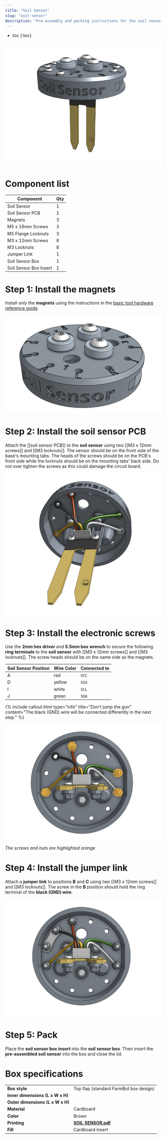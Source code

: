 ```yaml
---
title: "Soil Sensor"
slug: "soil-sensor"
description: "Pre-assembly and packing instructions for the soil sensor"
---
```


* toc
{:toc}

![soil sensor](_images/soil_sensor.png)

# Component list

|Component                     |Qty  |
|------------------------------|-----|
|Soil Sensor                   |1
|Soil Sensor PCB               |1
|Magnets                       |3
|M5 x 16mm Screws              |3
|M5 Flange Locknuts            |3
|M3 x 12mm Screws              |8
|M3 Locknuts                   |8
|Jumper Link                   |1
|Soil Sensor Box               |1
|Soil Sensor Box Insert        |1

# Step 1: Install the magnets

Install *only* the **magnets** using the instructions in the [basic tool hardware reference guide](../../../extras/reference/basic-tool-hardware.md).

![soil sensor with magnets](_images/soil_sensor_with_magnets.png)

# Step 2: Install the soil sensor PCB

Attach the [[soil sensor PCB]] to the **soil sensor** using two [[M3 x 12mm screws]] and [[M3 locknuts]]. The sensor should be on the front side of the base's mounting tabs. The heads of the screws should be on the PCB's front side while the locknuts should be on the mounting tabs' back side. Do not over tighten the screws as this could damage the circuit board.

![soil sensor with pcb](_images/soil_sensor_with_pcb.png)

# Step 3: Install the electronic screws

Use the **2mm hex driver** and **5.5mm box wrench** to secure the following **ring terminals** to the **soil sensor** with [[M3 x 12mm screws]] and [[M3 locknuts]]. The screw heads should be on the same side as the magnets.

|Soil Sensor Position|Wire Color                                    |Connected to|
|--------------------|----------------------------------------------|------------|
|A                   |<span class="cable-color red">red</span>      |`VCC`
|D                   |<span class="cable-color yellow">yellow</span>|`SIG`
|I                   |<span class="cable-color white">white</span>  |`SCL`
|J                   |<span class="cable-color green">green</span>  |`SDA`

{%
include callout.html
type="info"
title="Don't jump the gun"
content="The <span class='cable-color black'>black</span> (GND) wire will be connected differently in the next step."
%}

![soil sensor wire bolts](_images/soil_sensor_wire_bolts.png)

_The screws and nuts are highlighted orange_

# Step 4: Install the jumper link

Attach a **jumper link** to positions **B** and **C** using two [[M3 x 12mm screws]] and [[M3 locknuts]]. The screw in the **B** position should hold the ring terminal of the **<span class="cable-color black">black</span> (GND) wire**.

![soil sensor with jumper link](_images/soil_sensor_with_jumper_link.png)

# Step 5: Pack

Place the **soil sensor box insert** into the **soil sensor box**. Then insert the **pre-assembled soil sensor** into the box and close the lid.

# Box specifications

|                                |                              |
|--------------------------------|------------------------------|
|**Box style**                   |Top flap (standard FarmBot box design)
|**Inner dimensions (L x W x H)**|
|**Outer dimensions (L x W x H)**|
|**Material**                    |Cardboard
|**Color**                       |Brown
|**Printing**                    |**[SOIL SENSOR.pdf](http://docs.farm.bot)** <i class="fa fa-file-pdf-o">
|**Fill**                        |Cardboard insert
